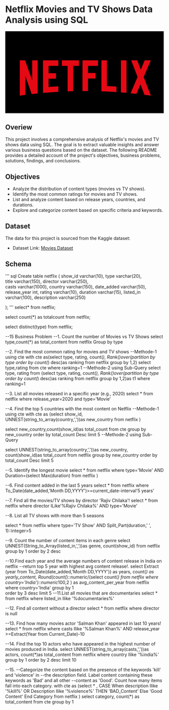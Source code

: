 # Netflix Movies and TV Shows Data Analysis using SQL
![Netflix Logo](https://github.com/AmanKumar1902/Netflix_SQL_Project/blob/e193b25a7d44f3354be0c252a76fd62d5a300fe0/Screenshot%202025-02-15%20153809.png)
## Overiew
This project involves a comprehensive analysis of Netflix's movies and TV shows data using SQL. The goal is to extract valuable insights and answer various business questions based on the dataset. The following README provides a detailed account of the project's objectives, business problems, solutions, findings, and conclusions.

## Objectives
* Analyze the distribution of content types (movies vs TV shows).
* Identify the most common ratings for movies and TV shows.
* List and analyze content based on release years, countries, and durations.
* Explore and categorize content based on specific criteria and keywords.
## Dataset
The data for this project is sourced from the Kaggle dataset:
* Dataset Link: [Movies Dataset](https://www.kaggle.com/datasets/shivamb/netflix-shows?resource=download)
## Schema
''' sql
Create table netflix
(
	show_id	varchar(10),
	type varchar(20),	
	title varchar(150),	
	director varchar(250),	
	casts	varchar(1000),
	country	varchar(150),
	date_added	varchar(50),
	release_year int,
	rating varchar(10),
	duration varchar(15),
	listed_in varchar(100),	
	description varchar(250)
	
);
'''
select* from netflix;

select count(*) as totalcount
from netflix;


select distinct(type) 
from netflix;

--15 Business Problem
--1. Count the number of Movies vs TV Shows
select type,count(*) as total_content
from netflix
Group by type

--2. Find the most common rating for movies and TV shows
--Methode-1 using cte
 with cte as(select 
type,
rating,
count(*),
Rank()over(partition by type order by count(*) desc)as ranking
from netflix
group by 1,2)
select type,rating from cte
where ranking=1
--Methode-2 using Sub-Query
select type,
rating
from
(select 
type,
rating,
count(*),
Rank()over(partition by type order by count(*) desc)as ranking
from netflix
group by 1,2)as t1
where ranking=1

--3. List all movies released in a specific year (e.g., 2020)
select *
from netflix
where release_year=2020 and type='Movie'


--4. Find the top 5 countries with the most content on Netflix
--Methode-1 using cte
with cte as
(select show_id,
  UNNEST(string_to_array(country,','))as new_country
from netflix  )

select new_country,count(show_id)as total_count
from cte
group by new_country
order by total_count Desc 
limit 5
--Methode-2 using Sub-Query

select
  UNNEST(string_to_array(country,','))as new_country,
count(show_id)as total_count
from netflix
group by new_country
order by total_count Desc
limit 5

--5. Identify the longest movie
select * from netflix
where 
type='Movie'
AND
Duration=(select Max(duration) from netflix )

--6. Find content added in the last 5 years
select *
from netflix
where
To_Date(date_added,'Month DD,YYYY')>=current_date-interval'5 years'

--7. Find all the movies/TV shows by director 'Rajiv Chilaka'!
select * 
from netflix
where director ILike'%Rajiv Chilaka%'
AND
type='Movie'

--8. List all TV shows with more than 5 seasons

select *
from netflix 
where
type='TV Show'
AND 
Split_Part(duration,' ', 1)::integer>5

--9. Count the number of content items in each genre
select
UNNEST(String_to_Array(listed_in,','))as genre,
count(show_id)
from netflix
group by 1
order by 2 desc

--10.Find each year and the average numbers of content release in India on netflix
--return top 5 year with highest avg content release!.
select
     Extract (year from To_Date(date_added,'Month DD,YYYY')) as years,
	 count(*) as yearly_content,
	 Round(count(*)::numeric/(select count(*) from netflix where country='India')::numeric*100,2 ) as avg_content_per_year
from netflix	 
where
country='India'
group by 1		 
order by 3 desc
limit 5
--11.List all movies that are documentaries
select * from netflix 
where listed_in Ilike '%documentaries%'

--12. Find all content without a director
select *
from netflix
where director is null

--13. Find how many movies actor 'Salman Khan' appeared in last 10 years!
select * 
from netflix
where casts Ilike '%Salman Khan%'
AND
release_year >=Extract(Year from Current_Date)-10

--14. Find the top 10 actors who have appeared in the highest number of movies produced in India.
select 
UNNEST(string_to_array(casts,','))as actors,
count(*)as total_content
from netflix
where country Ilike '%india%'
group by 1
order by 2 desc
limit 10

--15.
--Categorize the content based on the presence of the keywords 'kill' and 'violence' in 
--the description field. Label content containing these keywords as 'Bad' and all other 
--content as 'Good'. Count how many items fall into each category.
 with cte as
 (select * ,
CASE
When description Ilike '%kill%' OR
     Description Ilike '%violence%' THEN 'BAD_Content'
Else 'Good Content'	
End Category
from netflix
)
 select 
 category,
 count(*) as total_content
 from cte
 group by 1







